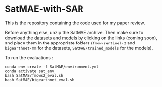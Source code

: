 # SatMAE-with-SAR

This is the repository containing the code used for my paper review.

Before anything else, unzip the SatMAE archive. Then make sure to download the [datasets]() and [models]() by clicking on the links (coming soon), and place them in the appropriate folders (`fmow-sentinel-2` and `bigearthnet-mm` for the datasets, `SatMAE/trained_models` for the models).

To run the evaluations :
```
conda env create -f SatMAE/environment.yml
conda activate sat_env
bash SatMAE/fmows2_eval.sh
bash SatMAE/bigearthnet_eval.sh
```
